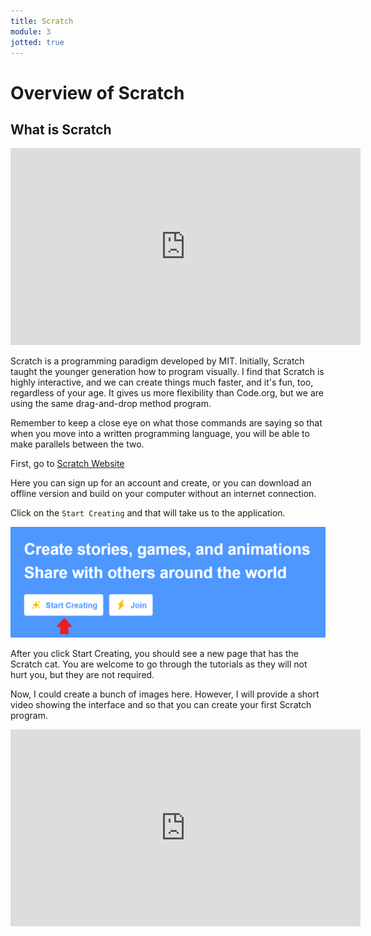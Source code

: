 ```yaml
---
title: Scratch
module: 3
jotted: true
---
```


# Overview of Scratch


## What is Scratch

<iframe width="560" height="315" src="https://www.youtube.com/embed/xNdjeSBbS1Q" frameborder="0" allow="accelerometer; autoplay; encrypted-media; gyroscope; picture-in-picture" allowfullscreen></iframe>

Scratch is a programming paradigm developed by MIT. Initially, Scratch taught the younger generation how to program visually.  I find that Scratch is highly interactive, and we can create things much faster, and it's fun, too, regardless of your age.  It gives us more flexibility than Code.org, but we are using the same drag-and-drop method program.

Remember to keep a close eye on what those commands are saying so that when you move into a written programming language, you will be able to make parallels between the two.

First, go to [Scratch Website](https://scratch.mit.edu/)

Here you can sign up for an account and create, or you can download an offline version and build on your computer without an internet connection.

Click on the `Start Creating` and that will take us to the application.

![Start Creating](../imgs/StartCreating.png "Start Creating")

After you click Start Creating, you should see a new page that has the Scratch cat.  You are welcome to go through the tutorials as they will not hurt you, but they are not required.

Now, I could create a bunch of images here.  However, I will provide a short video showing the interface and so that you can create your first Scratch program.

<iframe width="560" height="315" src="https://www.youtube.com/embed/LUzT0s8Kkvg" frameborder="0" allow="accelerometer; autoplay; encrypted-media; gyroscope; picture-in-picture" allowfullscreen></iframe>


